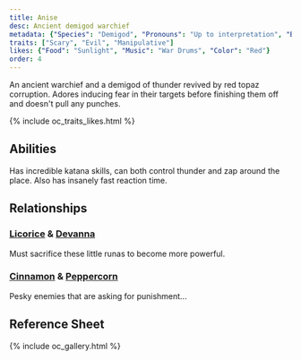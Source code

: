 ```yaml
---
title: Anise
desc: Ancient demigod warchief
metadata: {"Species": "Demigod", "Pronouns": "Up to interpretation", "Birthday": "???", "Height": "226 cm"}
traits: ["Scary", "Evil", "Manipulative"]
likes: {"Food": "Sunlight", "Music": "War Drums", "Color": "Red"}
order: 4
---
```

An ancient warchief and a demigod of thunder revived by red topaz corruption. Adores inducing fear in their targets before finishing them off and doesn't pull any punches.

{% include oc_traits_likes.html %}

## Abilities
Has incredible katana skills, can both control thunder and zap around the place. Also has insanely fast reaction time.

## Relationships
### [Licorice](/ocs/licorice) & [Devanna](/ocs/devanna)
Must sacrifice these little runas to become more powerful.
### [Cinnamon](/ocs/cinnamon) & [Peppercorn](/ocs/peppercorn)
Pesky enemies that are asking for punishment...

## Reference Sheet
{% include oc_gallery.html %}
